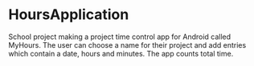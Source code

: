 # HoursApplication
School project making a project time control app for Android called MyHours. The user can choose a name for their project and add entries which contain a date, hours and minutes. The app counts total time.
